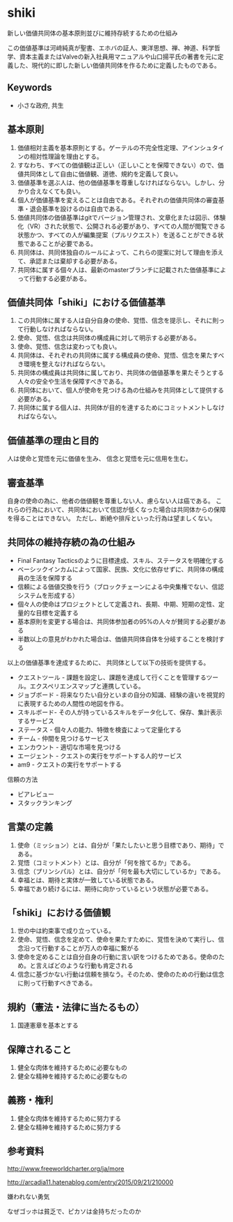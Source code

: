 # shiki
新しい価値共同体の基本原則並びに維持存続するための仕組み

この価値基準は河﨑純真が聖書、エホバの証人、東洋思想、禅、神道、科学哲学、資本主義またはValveの新入社員用マニュアルや山口揚平氏の著書を元に定義した、現代的に即した新しい価値共同体を作るために定義したものである。

## Keywords
- 小さな政府, 共生

## 基本原則

1. 価値相対主義を基本原則とする。ゲーテルの不完全性定理、アインシュタインの相対性理論を理由とする。
1. すなわち、すべての価値観は正しい（正しいことを保障できない）ので、価値共同体として自由に価値観、道徳、規約を定義して良い。
1. 価値基準を選ぶ人は、他の価値基準を尊重しなければならない。しかし、分かり合えなくても良い。
1. 個人が価値基準を変えることは自由である。それぞれの価値共同体の審査基準・退会基準を設けるのは自由である。
1. 価値共同体の価値基準はgitでバージョン管理され、文章化または図示、体験化（VR）された状態で、公開される必要があり、すべての人間が閲覧できる状態かつ、すべての人が編集提案（プルリクエスト）を送ることができる状態であることが必要である。
1. 共同体は、共同体独自のルールによって、これらの提案に対して理由を添えて、承認または棄却する必要がある。
1. 共同体に属する個々人は、最新のmasterブランチに記載された価値基準によって行動する必要がある。

## 価値共同体「shiki」における価値基準

1. この共同体に属する人は自分自身の使命、覚悟、信念を提示し、それに則って行動しなければならない。
1. 使命、覚悟、信念は共同体の構成員に対して明示する必要がある。
1. 使命、覚悟、信念は変わっても良い。
1. 共同体は、それぞれの共同体に属する構成員の使命、覚悟、信念を果たすべき環境を整えなければならない。
1. 共同体の構成員は共同体に属しており、共同体の価値基準を果たそうとする人々の安全や生活を保障すべきである。
1. 共同体において、個人が使命を見つける為の仕組みを共同体として提供する必要がある。
1. 共同体に属する個人は、共同体が目的を達するためにコミットメントしなければならない。

## 価値基準の理由と目的

人は使命と覚悟を元に価値を生み、
信念と覚悟を元に信用を生む。

## 審査基準

自身の使命の為に、他者の価値観を尊重しない人、慮らない人は癌である。
これらの行為において、共同体において信認が低くなった場合は共同体からの保障を得ることはできない。
ただし、断絶や排斥といった行為は望ましくない。

## 共同体の維持存続の為の仕組み

- Final Fantasy Tacticsのように目標達成、スキル、ステータスを明確化する
- ベーシックインカムによって国家、民族、文化に依存せずに、共同体の構成員の生活を保障する
- 信頼による価値交換を行う（ブロックチェーンによる中央集権でない、信認システムを形成する）
- 個々人の使命はプロジェクトとして定義され、長期、中期、短期の定性、定量的な目標を定義する
- 基本原則を変更する場合は、共同体参加者の95%の人々が賛同する必要がある
- 半数以上の意見がわかれた場合は、価値共同体自体を分岐することを検討する

以上の価値基準を達成するために、
共同体として以下の技術を提供する。

- クエストツール - 課題を設定し、課題を達成して行くことを管理するツール。エクスペリエンスマップと連携している。
- ジョブボード - 将来なりたい自分といまの自分の知識、経験の違いを視覚的に表現するための人間性の地図を作る。
- スキルボード- その人が持っているスキルをデータ化して、保存、集計表示するサービス
- ステータス - 個々人の能力、特徴を検査によって定量化する
- チーム - 仲間を見つけるサービス
- エンカウント - 適切な市場を見つける
- エージェント - クエストの実行をサポートする人的サービス
- am9 - クエストの実行をサポートする

信頼の方法

- ピアレビュー
- スタックランキング


## 言葉の定義

1. 使命（ミッション）とは、自分が「果たしたいと思う目標であり、期待」である。
1. 覚悟（コミットメント）とは、自分が「何を捨てるか」である。
1. 信念（プリンシパル）とは、自分が「何を最も大切にしているか」である。
1. 幸福とは、期待と実体が一致している状態である。
1. 幸福であり続けるには、期待に向かっているという状態が必要である。

## 「shiki」における価値観

1. 世の中は約束事で成り立っている。
1. 使命、覚悟、信念を定めて、使命を果たすために、覚悟を決めて実行し、信念沿って行動することが万人の幸福に繋がる
1. 使命を定めることは自分自身の行動に言い訳をつけるためである。使命のため。と言えばどのような行動も肯定される
1. 信念に基づかない行動は信頼を損なう。そのため、使命のための行動は信念に則って行動すべきである。

## 規約（憲法・法律に当たるもの）

1. 国連憲章を基本とする

## 保障されること

1. 健全な肉体を維持するために必要なもの
1. 健全な精神を維持するために必要なもの

## 義務・権利

1. 健全な肉体を維持するために努力する
1. 健全な精神を維持するために努力する

## 参考資料

http://www.freeworldcharter.org/ja/more

http://arcadia11.hatenablog.com/entry/2015/09/21/210000

嫌われない勇気

なぜゴッホは貧乏で、ピカソは金持ちだったのか